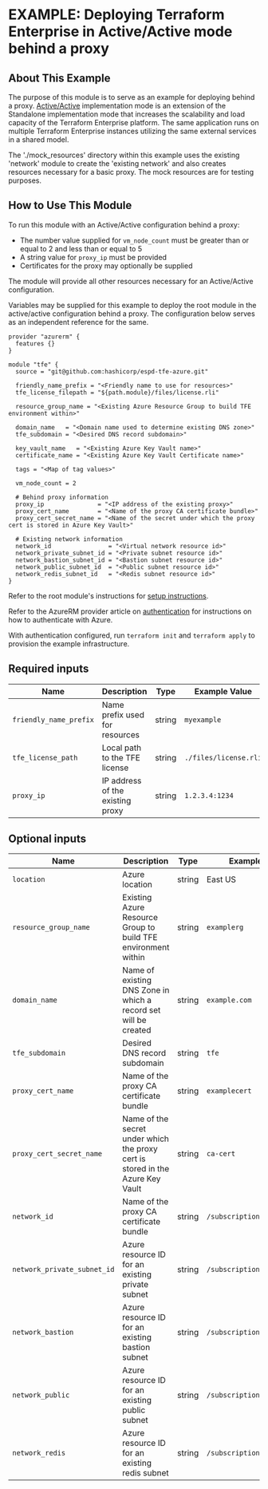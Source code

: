 # EXAMPLE: Deploying Terraform Enterprise in Active/Active mode behind a proxy

## About This Example

The purpose of this module is to serve as an example for deploying behind a proxy. [Active/Active](https://www.terraform.io/docs/enterprise/before-installing/reference-architecture/azure.html#active-active-implementation-mode) implementation mode is an extension of the Standalone implementation mode that increases the scalability and load capacity of the Terraform Enterprise platform. The same application runs on multiple Terraform Enterprise instances utilizing the same external services in a shared model.

The './mock_resources' directory within this example uses the existing 'network' module to create the 'existing network' and also creates resources necessary for a basic proxy. The mock resources are for testing purposes.

## How to Use This Module

To run this module with an Active/Active configuration behind a proxy:
* The number value supplied for `vm_node_count` must be greater than or equal to 2 and less than or equal to 5
* A string value for `proxy_ip` must be provided
* Certificates for the proxy may optionally be supplied

The module will provide all other resources necessary for an Active/Active configuration.

Variables may be supplied for this example to deploy the root module in the active/active configuration behind a proxy. The configuration below serves as an independent reference for the same.

```hcl
provider "azurerm" {
  features {}
}

module "tfe" {
  source = "git@github.com:hashicorp/espd-tfe-azure.git"

  friendly_name_prefix = "<Friendly name to use for resources>"
  tfe_license_filepath = "${path.module}/files/license.rli"

  resource_group_name = "<Existing Azure Resource Group to build TFE environment within>"

  domain_name   = "<Domain name used to determine existing DNS zone>"
  tfe_subdomain = "<Desired DNS record subdomain>"

  key_vault_name   = "<Existing Azure Key Vault name>"
  certificate_name = "<Existing Azure Key Vault Certificate name>"

  tags = "<Map of tag values>"

  vm_node_count = 2

  # Behind proxy information
  proxy_ip               = "<IP address of the existing proxy>"
  proxy_cert_name        = "<Name of the proxy CA certificate bundle>"
  proxy_cert_secret_name = "<Name of the secret under which the proxy cert is stored in Azure Key Vault>"

  # Existing network information
  network_id                = "<Virtual network resource id>"
  network_private_subnet_id = "<Private subnet resource id>"
  network_bastion_subnet_id = "<Bastion subnet resource id>"
  network_public_subnet_id  = "<Public subnet resource id>"
  network_redis_subnet_id   = "<Redis subnet resource id>"
}
```

Refer to the root module's instructions for [setup instructions](../../README.md#How-to-Use-This-Module).

Refer to the AzureRM provider article on [authentication](https://registry.terraform.io/providers/hashicorp/azurerm/latest/docs) for instructions on how to authenticate with Azure.

With authentication configured, run `terraform init` and `terraform apply` to provision the example infrastructure.

## Required inputs

| Name | Description | Type | Example Value |
|------|-------------|------| ------------- |
| `friendly_name_prefix` | Name prefix used for resources | string | `myexample` |
| `tfe_license_path` | Local path to the TFE license | string | `./files/license.rli` |
| `proxy_ip` | IP address of the existing proxy | string | `1.2.3.4:1234` |

## Optional inputs

| Name | Description | Type | Example Value |
|------|-------------|------| ------------- |
| `location` | Azure location | string | East US |
| `resource_group_name` | Existing Azure Resource Group to build TFE environment within | string | `examplerg` |
| `domain_name` | Name of existing DNS Zone in which a record set will be created | string | `example.com` |
| `tfe_subdomain` | Desired DNS record subdomain | string | `tfe` |
| `proxy_cert_name` | Name of the proxy CA certificate bundle | string | `examplecert` |
| `proxy_cert_secret_name` | Name of the secret under which the proxy cert is stored in the Azure Key Vault  | string | `ca-cert` |
| `network_id` | Name of the proxy CA certificate bundle | string | `/subscription/resource/id` |
| `network_private_subnet_id` | Azure resource ID for an existing private subnet | string | `/subscription/resource/id` |
| `network_bastion` | Azure resource ID for an existing bastion subnet | string | `/subscription/resource/id` |
| `network_public` | Azure resource ID for an existing public subnet | string | `/subscription/resource/id` |
| `network_redis` | Azure resource ID for an existing redis subnet | string | `/subscription/resource/id` |
